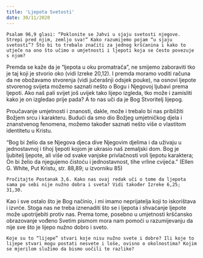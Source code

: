 ```yaml
---
title: 'Ljepota Svetosti'
date: 30/11/2020
---
```


`Psalam 96,9 glasi: “Poklonite se Jahvi u sjaju svetosti njegove. Strepi pred njim, zemljo sva!” Kako razumijemo pojam “u sjaju svetosti”? Što bi to trebalo značiti za jednog kršćanina i kako to utječe na ono što učimo o umjetnosti i ljepoti koja se često povezuje s njom?`

Premda se kaže da je “ljepota u oku promatrača”, ne smijemo zaboraviti tko je taj koji je stvorio oko (vidi Izreke 20,12). I premda moramo voditi računa da ne obožavamo stvorenja (vidi jučerašnji odsjek pouke), na osnovi ljepote stvorenog svijeta možemo saznati nešto o Bogu i Njegovoj ljubavi prema ljepoti. Ako naš pali svijet još uvijek tako lijepo izgleda, tko može i zamisliti kako je on izgledao prije pada? A to nas uči da je Bog Stvoritelj lijepog.

Proučavanje umjetnosti i znanosti, dakle, može i trebalo bi nas približiti Božjem srcu i karakteru. Budući da smo dio Božjeg umjetničkog djela i znanstvenog fenomena, možemo također saznati nešto više o vlastitom identitetu u Kristu.

“Bog bi želio da se Njegova djeca dive Njegovim djelima i da uživaju u jednostavnoj i tihoj ljepoti kojom je ukrasio naš zemaljski dom. Bog je ljubitelj ljepote, ali više od svake vanjske privlačnosti voli ljepotu karaktera; On bi želio da njegujemo čistoću i jednostavnost, tihe vrline cvijeća.” (Ellen G. White, Put Kristu, str. 88,89; u izvorniku 85)

`Pročitajte Postanak 3,6. Kako nas ovaj redak uči o tome da ljepota sama po sebi nije nužno dobra i sveta? Vidi također Izreke 6,25; 31,30.`

Kao i sve ostalo što je Bog načinio, i mi imamo neprijatelja koji to iskorištava i izvrće. Stoga nas ne treba iznenaditi što se i ljepota i shvaćanje ljepote može upotrijebiti protiv nas. Prema tome, posebno u umjetnosti kršćansko obrazovanje vođeno Svetim pismom mora nam pomoći u razumijevanju da nije sve što je lijepo nužno dobro i sveto.

`Koje su to “lijepe” stvari koje nisu nužno svete i dobre? Ili koje to lijepe stvari mogu postati nesvete i loše, ovisno o okolnostima? Kojim se mjerilom služimo da bismo uočili te razlike?`